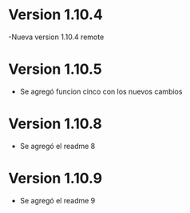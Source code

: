 # Version 1.10.4

-Nueva version 1.10.4 remote

#    Version 1.10.5
- Se agregó  funcion cinco con los nuevos cambios

#    Version 1.10.8
- Se agregó el readme 8

#    Version 1.10.9
- Se agregó el readme 9
